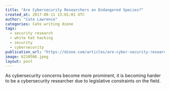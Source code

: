 ```yaml
---
title: "Are Cybersecurity Researchers an Endangered Species?"
created_at: 2017-08-11 13:01:01 UTC
author: "Cate Lawrence"
categories: Cate writing dzone
tags: 
  - security research
  - white hat hacking
  - security
  - cybersecurity
publication_url: "https://dzone.com/articles/are-cyber-security-researchers-an-endangered-speci"
image: 6210506.jpeg
layout: post
---
```

As cybersecurity concerns become more prominent, it is becoming harder to be a cybersecurity researcher due to legislative constraints on the field.

